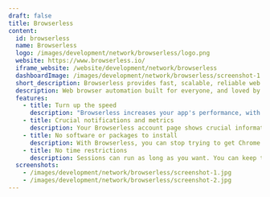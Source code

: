 ```yaml
---
draft: false
title: Browserless
content:
  id: browserless
  name: Browserless
  logo: /images/development/network/browserless/logo.png
  website: https://www.browserless.io/
  iframe_website: /website/development/network/browserless
  dashboardImage: /images/development/network/browserless/screenshot-1.jpg
  short_description: Browserless provides fast, scalable, reliable web browser automation.
  description: Web browser automation built for everyone, and loved by developers. Fast, scalable, and reliable web browser automation. Make web automation your competitive advantage, not a liability.
  features:
    - title: Turn up the speed
      description: "Browserless increases your app's performance, with no need to manage Chrome or other browsers. It puts an end to seconds-long start times…"
    - title: Crucial notifications and metrics
      description: Your Browserless account page shows crucial information such as sessions and queues, and you also get email notifications.
    - title: No software or packages to install
      description: With Browserless, you can stop trying to get Chrome running in lambda or fonts rendering properly.
    - title: No time restrictions
      description: Sessions can run as long as you want. You can keep the browser open indefinitely.
  screenshots:
    - /images/development/network/browserless/screenshot-1.jpg
    - /images/development/network/browserless/screenshot-2.jpg
---
```

